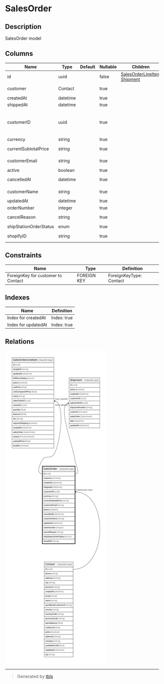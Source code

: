 # SalesOrder

## Description

SalesOrder model

## Columns

| Name | Type | Default | Nullable | Children | Parents | Comment |
| ---- | ---- | ------- | -------- | -------- | ------- | ------- |
| id | uuid |  | false | [SalesOrderLineItem](SalesOrderLineItem.md) [Shipment](Shipment.md) |  |  |
| customer | Contact |  | true |  | [Contact](Contact.md) | Customer contact |
| createdAt | datetime |  | true |  |  | createdAt |
| shippedAt | datetime |  | true |  |  | shipped at |
| customerID | uuid |  | true |  | [Contact](Contact.md) | Contact model. Contact and this model is n:1 |
| currency | string |  | true |  |  | Currency |
| currentSubtotalPrice | string |  | true |  |  | Current subtotal price |
| customerEmail | string |  | true |  |  | Customer email |
| active | boolean |  | true |  |  | active |
| cancelledAt | datetime |  | true |  |  | Cancellation date |
| customerName | string |  | true |  |  | Customer name |
| updatedAt | datetime |  | true |  |  | updatedAt |
| orderNumber | integer |  | true |  |  | Order number |
| cancelReason | string |  | true |  |  | Reason for cancellation |
| shipStationOrderStatus | enum |  | true |  |  | inventoryType |
| shopifyID | string |  | true |  |  | Shopify order ID |

## Constraints

| Name | Type | Definition |
| ---- | ---- | ---------- |
| ForeignKey for customer to Contact | FOREIGN KEY | ForeignKeyType: Contact |

## Indexes

| Name | Definition |
| ---- | ---------- |
| Index for createdAt | Index: true |
| Index for updatedAt | Index: true |

## Relations

![er](SalesOrder.svg)

---

> Generated by [tbls](https://github.com/k1LoW/tbls)
